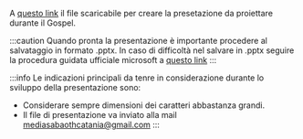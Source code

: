 
A [questo link](https://drive.google.com/file/d/1coMLmMIi9t6RotR_2Krzldk51dyDDHzn/view?usp=share_link) il file scaricabile per creare la presetazione da proiettare durante il Gospel.

:::caution
Quando pronta la presentazione è importante procedere al salvataggio in formato .pptx. In caso di difficoltà nel salvare in .pptx seguire la procedura guidata ufficiale microsoft a [questo link](https://support.microsoft.com/it-it/office/salvare-il-file-della-presentazione-34377c9c-a1e5-44e1-9c3f-e6e72ee6c541#:~:text=Salvare%20il%20file%20della%20presentazione%20in,standard%20di%20PowerPoint%2097%2D2003%20(*.ppt))
:::

:::info
Le indicazioni principali da tenre in considerazione durante lo sviluppo della presentazione sono:
- Considerare sempre dimensioni dei caratteri abbastanza grandi.
- Il file di presentazione va inviato alla mail mediasabaothcatania@gmail.com
:::





